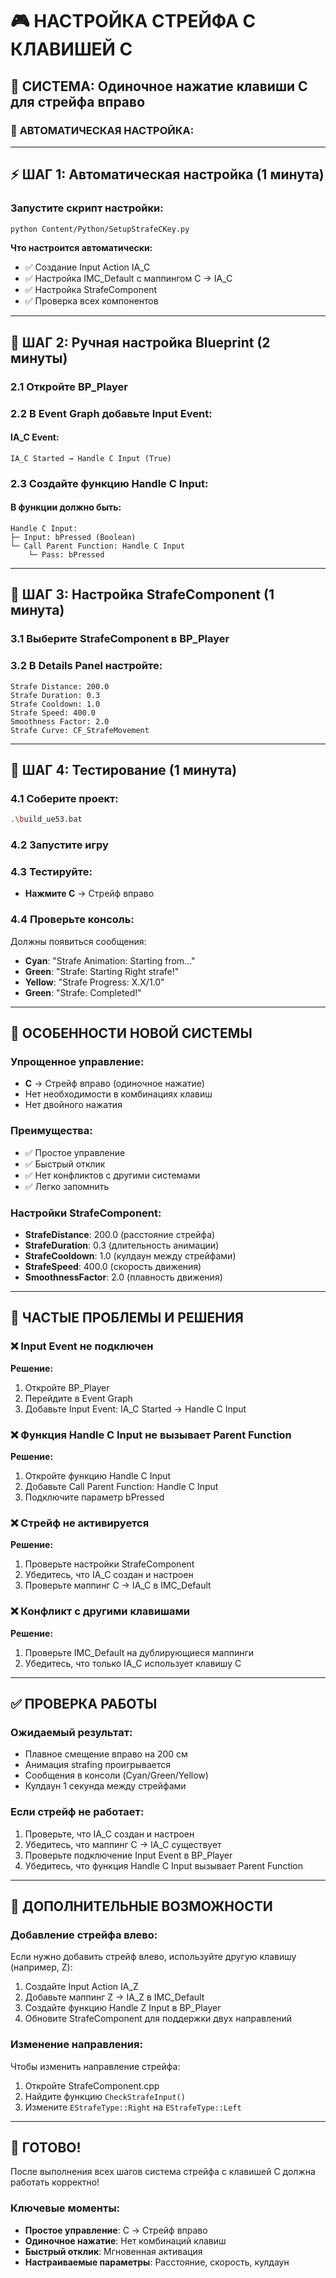 # 🎮 НАСТРОЙКА СТРЕЙФА С КЛАВИШЕЙ C

## 🎯 **СИСТЕМА: Одиночное нажатие клавиши C для стрейфа вправо**

### 🚀 **АВТОМАТИЧЕСКАЯ НАСТРОЙКА:**

---

## ⚡ **ШАГ 1: Автоматическая настройка (1 минута)**

### Запустите скрипт настройки:
```bash
python Content/Python/SetupStrafeCKey.py
```

**Что настроится автоматически:**
- ✅ Создание Input Action IA_C
- ✅ Настройка IMC_Default с маппингом C → IA_C
- ✅ Настройка StrafeComponent
- ✅ Проверка всех компонентов

---

## 🔧 **ШАГ 2: Ручная настройка Blueprint (2 минуты)**

### 2.1 Откройте BP_Player

### 2.2 В Event Graph добавьте Input Event:

#### **IA_C Event:**
```
IA_C Started → Handle C Input (True)
```

### 2.3 Создайте функцию Handle C Input:

#### **В функции должно быть:**
```
Handle C Input:
├─ Input: bPressed (Boolean)
└─ Call Parent Function: Handle C Input
    └─ Pass: bPressed
```

---

## 🔧 **ШАГ 3: Настройка StrafeComponent (1 минута)**

### 3.1 Выберите StrafeComponent в BP_Player

### 3.2 В Details Panel настройте:
```
Strafe Distance: 200.0
Strafe Duration: 0.3
Strafe Cooldown: 1.0
Strafe Speed: 400.0
Smoothness Factor: 2.0
Strafe Curve: CF_StrafeMovement
```

---

## 🔧 **ШАГ 4: Тестирование (1 минута)**

### 4.1 Соберите проект:
```bash
.\build_ue53.bat
```

### 4.2 Запустите игру

### 4.3 Тестируйте:
- **Нажмите C** → Стрейф вправо

### 4.4 Проверьте консоль:
Должны появиться сообщения:
- **Cyan**: "Strafe Animation: Starting from..."
- **Green**: "Strafe: Starting Right strafe!"
- **Yellow**: "Strafe Progress: X.X/1.0"
- **Green**: "Strafe: Completed!"

---

## 🎯 **ОСОБЕННОСТИ НОВОЙ СИСТЕМЫ**

### **Упрощенное управление:**
- **C** → Стрейф вправо (одиночное нажатие)
- Нет необходимости в комбинациях клавиш
- Нет двойного нажатия

### **Преимущества:**
- ✅ Простое управление
- ✅ Быстрый отклик
- ✅ Нет конфликтов с другими системами
- ✅ Легко запомнить

### **Настройки StrafeComponent:**
- **StrafeDistance**: 200.0 (расстояние стрейфа)
- **StrafeDuration**: 0.3 (длительность анимации)
- **StrafeCooldown**: 1.0 (кулдаун между стрейфами)
- **StrafeSpeed**: 400.0 (скорость движения)
- **SmoothnessFactor**: 2.0 (плавность движения)

---

## 🚨 **ЧАСТЫЕ ПРОБЛЕМЫ И РЕШЕНИЯ**

### ❌ **Input Event не подключен**
**Решение:**
1. Откройте BP_Player
2. Перейдите в Event Graph
3. Добавьте Input Event: IA_C Started → Handle C Input

### ❌ **Функция Handle C Input не вызывает Parent Function**
**Решение:**
1. Откройте функцию Handle C Input
2. Добавьте Call Parent Function: Handle C Input
3. Подключите параметр bPressed

### ❌ **Стрейф не активируется**
**Решение:**
1. Проверьте настройки StrafeComponent
2. Убедитесь, что IA_C создан и настроен
3. Проверьте маппинг C → IA_C в IMC_Default

### ❌ **Конфликт с другими клавишами**
**Решение:**
1. Проверьте IMC_Default на дублирующиеся маппинги
2. Убедитесь, что только IA_C использует клавишу C

---

## ✅ **ПРОВЕРКА РАБОТЫ**

### **Ожидаемый результат:**
- Плавное смещение вправо на 200 см
- Анимация strafing проигрывается
- Сообщения в консоли (Cyan/Green/Yellow)
- Кулдаун 1 секунда между стрейфами

### **Если стрейф не работает:**
1. Проверьте, что IA_C создан и настроен
2. Убедитесь, что маппинг C → IA_C существует
3. Проверьте подключение Input Event в BP_Player
4. Убедитесь, что функция Handle C Input вызывает Parent Function

---

## 🔧 **ДОПОЛНИТЕЛЬНЫЕ ВОЗМОЖНОСТИ**

### **Добавление стрейфа влево:**
Если нужно добавить стрейф влево, используйте другую клавишу (например, Z):

1. Создайте Input Action IA_Z
2. Добавьте маппинг Z → IA_Z в IMC_Default
3. Создайте функцию Handle Z Input в BP_Player
4. Обновите StrafeComponent для поддержки двух направлений

### **Изменение направления:**
Чтобы изменить направление стрейфа:
1. Откройте StrafeComponent.cpp
2. Найдите функцию `CheckStrafeInput()`
3. Измените `EStrafeType::Right` на `EStrafeType::Left`

---

## 🎯 **ГОТОВО!**

После выполнения всех шагов система стрейфа с клавишей C должна работать корректно!

### **Ключевые моменты:**
- **Простое управление**: C → Стрейф вправо
- **Одиночное нажатие**: Нет комбинаций клавиш
- **Быстрый отклик**: Мгновенная активация
- **Настраиваемые параметры**: Расстояние, скорость, кулдаун


